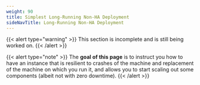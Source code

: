 ```yaml
---
weight: 90
title: Simplest Long-Running Non-HA Deployment
sideNavTitle: Long-Running Non-HA Deployment
---
```



{{< alert type="warning" >}}
This section is incomplete and is still being worked on.
{{< /alert >}}

{{< alert type="note" >}}
The **goal of this page** is to instruct you how to have an instance that is resilient to crashes of the machine and replacement of the machine on which you run it, and allows you to start scaling out some components (albeit not with zero downtime).
{{< /alert >}}

<!-- // TODO: complete this page,
// Separate storage from local storage. Badger to netkv minimally.
// Put merged files to network storage
// Put one-block files to network storage
// Put search indexes to network storage -->
